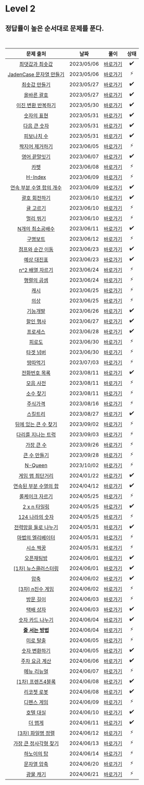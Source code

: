 # Level 2

## 정답률이 높은 순서대로 문제를 푼다.

<br>

|                                          문제 출처                                           |    날짜    |          풀이           | 상태 |
| :------------------------------------------------------------------------------------------: | :--------: | :---------------------: | :--: |
|      [최댓값과 최솟값](https://school.programmers.co.kr/learn/courses/30/lessons/12939)      | 2023/05/06 | [바로가기](./12939.js)  |  ✔️  |
|  [JadenCase 문자열 만들기](https://school.programmers.co.kr/learn/courses/30/lessons/12951)  | 2023/05/06 | [바로가기](./12951.js)  |  ⚡  |
|       [최솟값 만들기](https://school.programmers.co.kr/learn/courses/30/lessons/12941)       | 2023/05/27 | [바로가기](./12941.js)  |  ✔️  |
|        [올바른 괄호](https://school.programmers.co.kr/learn/courses/30/lessons/12909)        | 2023/05/27 | [바로가기](./12909.js)  |  ✔️  |
|    [이진 변환 반복하기](https://school.programmers.co.kr/learn/courses/30/lessons/70129)     | 2023/05/30 | [바로가기](./70129.js)  |  ✔️  |
|        [숫자의 표현](https://school.programmers.co.kr/learn/courses/30/lessons/12924)        | 2023/05/31 | [바로가기](./12924.js)  |  ✔️  |
|       [다음 큰 숫자](https://school.programmers.co.kr/learn/courses/30/lessons/12911)        | 2023/05/31 | [바로가기](./12911.js)  |  ✔️  |
|        [피보나치 수](https://school.programmers.co.kr/learn/courses/30/lessons/12945)        | 2023/05/31 | [바로가기](./12945.js)  |  ✔️  |
|      [짝지어 제거하기](https://school.programmers.co.kr/learn/courses/30/lessons/12973)      | 2023/06/05 | [바로가기](./12973.js)  |  ⚡  |
|       [영어 끝말잇기](https://school.programmers.co.kr/learn/courses/30/lessons/12981)       | 2023/06/07 | [바로가기](./12981.js)  |  ✔️  |
|           [카펫](https://school.programmers.co.kr/learn/courses/30/lessons/42842)            | 2023/06/08 | [바로가기](./42842.js)  |  ⚡  |
|          [H-Index](https://school.programmers.co.kr/learn/courses/30/lessons/42747)          | 2023/06/09 | [바로가기](./42747.js)  |  ⚡  |
| [연속 부분 수열 합의 개수](https://school.programmers.co.kr/learn/courses/30/lessons/131701) | 2023/06/09 | [바로가기](./131701.js) |  ✔️  |
|       [괄호 회전하기](https://school.programmers.co.kr/learn/courses/30/lessons/76502)       | 2023/06/10 | [바로가기](./76502.js)  |  ✔️  |
|        [귤 고르기](https://school.programmers.co.kr/learn/courses/30/lessons/138476)         | 2023/06/10 | [바로가기](./138476.js) |  ⚡  |
|         [멀리 뛰기](https://school.programmers.co.kr/learn/courses/30/lessons/12914)         | 2023/06/10 | [바로가기](./12914.js)  |  ⚡  |
|     [N개의 최소공배수](https://school.programmers.co.kr/learn/courses/30/lessons/12953)      | 2023/06/11 | [바로가기](./12953.js)  |  ✔️  |
|         [구명보트](https://school.programmers.co.kr/learn/courses/30/lessons/42885)          | 2023/06/12 | [바로가기](./42885.js)  |  ⚡  |
|     [점프와 순간 이동](https://school.programmers.co.kr/learn/courses/30/lessons/12980)      | 2023/06/23 | [바로가기](./12980.js)  |  ✔️  |
|        [예상 대진표](https://school.programmers.co.kr/learn/courses/30/lessons/12985)        | 2023/06/23 | [바로가기](./12985.js)  |  ✔️  |
|      [n^2 배열 자르기](https://school.programmers.co.kr/learn/courses/30/lessons/87390)      | 2023/06/24 | [바로가기](./87390.js)  |  ⚡  |
|        [행렬의 곱셈](https://school.programmers.co.kr/learn/courses/30/lessons/12949)        | 2023/06/24 | [바로가기](./12949.js)  |  ⚡  |
|           [캐시](https://school.programmers.co.kr/learn/courses/30/lessons/17680)            | 2023/06/25 | [바로가기](./17680.js)  |  ⚡  |
|           [의상](https://school.programmers.co.kr/learn/courses/30/lessons/42578)            | 2023/06/25 | [바로가기](./42578.js)  |  ⚡  |
|         [기능개발](https://school.programmers.co.kr/learn/courses/30/lessons/42586)          | 2023/06/26 | [바로가기](./42586.js)  |  ✔️  |
|        [할인 행사](https://school.programmers.co.kr/learn/courses/30/lessons/131127)         | 2023/06/27 | [바로가기](./131127.js) |  ✔️  |
|         [프로세스](https://school.programmers.co.kr/learn/courses/30/lessons/42587)          | 2023/06/28 | [바로가기](./42587.js)  |  ✔️  |
|          [피로도](https://school.programmers.co.kr/learn/courses/30/lessons/87946)           | 2023/06/30 | [바로가기](./87946.js)  |  ⚡  |
|         [타겟 넘버](https://school.programmers.co.kr/learn/courses/30/lessons/43165)         | 2023/06/30 | [바로가기](./43165.js)  |  ⚡  |
|         [땅따먹기](https://school.programmers.co.kr/learn/courses/30/lessons/12913)          | 2023/07/03 | [바로가기](./12913.js)  |  ⚡  |
|       [전화번호 목록](https://school.programmers.co.kr/learn/courses/30/lessons/42577)       | 2023/08/11 | [바로가기](./42577.js)  |  ✔️  |
|         [모음 사전](https://school.programmers.co.kr/learn/courses/30/lessons/84512)         | 2023/08/11 | [바로가기](./84512.js)  |  ⚡  |
|         [소수 찾기](https://school.programmers.co.kr/learn/courses/30/lessons/42839)         | 2023/08/11 | [바로가기](./42839.js)  |  ⚡  |
|         [주식가격](https://school.programmers.co.kr/learn/courses/30/lessons/42584)          | 2023/08/16 | [바로가기](./42584.js)  |  ⚡  |
|         [스킬트리](https://school.programmers.co.kr/learn/courses/30/lessons/49993)          | 2023/08/27 | [바로가기](./49993.js)  |  ✔️  |
|   [뒤에 있는 큰 수 찾기](https://school.programmers.co.kr/learn/courses/30/lessons/154539)   | 2023/09/02 | [바로가기](./154539.js) |  ⚡  |
|    [다리를 지나는 트럭](https://school.programmers.co.kr/learn/courses/30/lessons/42583)     | 2023/09/03 | [바로가기](./42583.js)  |  ⚡  |
|        [가장 큰 수](https://school.programmers.co.kr/learn/courses/30/lessons/42746)         | 2023/09/26 | [바로가기](./42746.js)  |  ⚡  |
|       [큰 수 만들기](https://school.programmers.co.kr/learn/courses/30/lessons/42883)        | 2023/09/28 | [바로가기](./42883.js)  |  ⚡  |
|          [N-Queen](https://school.programmers.co.kr/learn/courses/30/lessons/12952)          | 2023/10/02 | [바로가기](./12952.js)  |  ⚡  |
|      [게임 맵 최단거리](https://school.programmers.co.kr/learn/courses/30/lessons/1844)      | 2024/01/22 |  [바로가기](./1844.js)  |  ✔️  |
|  [연속된 부분 수열의 합](https://school.programmers.co.kr/learn/courses/30/lessons/178870)   | 2024/04/12 | [바로가기](./178870.js) |  ✔️  |
|     [롤케이크 자르기](https://school.programmers.co.kr/learn/courses/30/lessons/132265)      | 2024/05/25 | [바로가기](./132265.js) |  ⚡  |
|       [2 x n 타일링](https://school.programmers.co.kr/learn/courses/30/lessons/12900)        | 2024/05/25 | [바로가기](./12900.js)  |  ✔️  |
|      [124 나라의 숫자](https://school.programmers.co.kr/learn/courses/30/lessons/12899)      | 2024/05/25 | [바로가기](./12899.js)  |  ⚡  |
|   [전력망을 둘로 나누기](https://school.programmers.co.kr/learn/courses/30/lessons/86971)    | 2024/05/31 | [바로가기](./86971.js)  |  ✔️  |
|    [마법의 엘리베이터](https://school.programmers.co.kr/learn/courses/30/lessons/148653)     | 2024/05/31 | [바로가기](./148653.js) |  ⚡  |
|        [시소 짝꿍](https://school.programmers.co.kr/learn/courses/30/lessons/152996)         | 2024/05/31 | [바로가기](./152996.js) |  ⚡  |
|        [오픈채팅방](https://school.programmers.co.kr/learn/courses/30/lessons/42888)         | 2024/06/01 | [바로가기](./42888.js)  |  ✔️  |
|   [[1차] 뉴스클러스터링](https://school.programmers.co.kr/learn/courses/30/lessons/17677)    | 2024/06/01 | [바로가기](./17677.js)  |  ✔️  |
|           [압축](https://school.programmers.co.kr/learn/courses/30/lessons/17684)            | 2024/06/02 | [바로가기](./17684.js)  |  ✔️  |
|     [[3차] n진수 게임](https://school.programmers.co.kr/learn/courses/30/lessons/17687)      | 2024/06/02 | [바로가기](./17687.js)  |  ⚡  |
|         [방문 길이](https://school.programmers.co.kr/learn/courses/30/lessons/49994)         | 2024/06/03 | [바로가기](./49994.js)  |  ⚡  |
|        [택배 상자](https://school.programmers.co.kr/learn/courses/30/lessons/131704)         | 2024/06/03 | [바로가기](./131704.js) |  ✔️  |
|     [숫자 카드 나누기](https://school.programmers.co.kr/learn/courses/30/lessons/135807)     | 2024/06/04 | [바로가기](./135807.js) |  ✔️  |
|     [**줄 서는 방법**](https://school.programmers.co.kr/learn/courses/30/lessons/12936)      | 2024/06/04 | [바로가기](./12936.js)  |  ⚡  |
|        [미로 탈출 ](https://school.programmers.co.kr/learn/courses/30/lessons/159993)        | 2024/06/05 | [바로가기](./159993.js) |  ⚡  |
|      [숫자 변환하기 ](https://school.programmers.co.kr/learn/courses/30/lessons/154538)      | 2024/06/05 | [바로가기](./154538.js) |  ✔️  |
|      [주차 요금 계산 ](https://school.programmers.co.kr/learn/courses/30/lessons/92341)      | 2024/06/06 | [바로가기](./92341.js)  |  ✔️  |
|       [메뉴 리뉴얼 ](https://school.programmers.co.kr/learn/courses/30/lessons/72411)        | 2024/06/07 | [바로가기](./72411.js)  |  ⚡  |
|    [[1차] 프렌즈4블록 ](https://school.programmers.co.kr/learn/courses/30/lessons/17679)     | 2024/06/08 | [바로가기](./17679.js)  |  ✔️  |
|       [리코쳇 로봇 ](https://school.programmers.co.kr/learn/courses/30/lessons/169199)       | 2024/06/08 | [바로가기](./169199.js) |  ✔️  |
|       [디펜스 게임 ](https://school.programmers.co.kr/learn/courses/30/lessons/142085)       | 2024/06/09 | [바로가기](./142085.js) |  ⚡  |
|        [호텔 대실 ](https://school.programmers.co.kr/learn/courses/30/lessons/155651)        | 2024/06/10 | [바로가기](./155651.js) |  ✔️  |
|         [더 맵게 ](https://school.programmers.co.kr/learn/courses/30/lessons/42626)          | 2024/06/11 | [바로가기](./42626.js)  |  ✔️  |
|    [[3차] 파일명 정렬 ](https://school.programmers.co.kr/learn/courses/30/lessons/17686)     | 2024/06/12 | [바로가기](./17686.js)  |  ⚡  |
|  [가장 큰 정사각형 찾기 ](https://school.programmers.co.kr/learn/courses/30/lessons/12905)   | 2024/06/13 | [바로가기](./12905.js)  |  ⚡  |
|       [하노이의 탑 ](https://school.programmers.co.kr/learn/courses/30/lessons/12946)        | 2024/06/14 | [바로가기](./12946.js)  |  ⚡  |
|       [문자열 압축 ](https://school.programmers.co.kr/learn/courses/30/lessons/60057)        | 2024/06/20 | [바로가기](./60057.js)  |  ⚡  |
|        [광물 캐기 ](https://school.programmers.co.kr/learn/courses/30/lessons/172927)        | 2024/06/21 | [바로가기](./172927.js) |  ⚡  |
